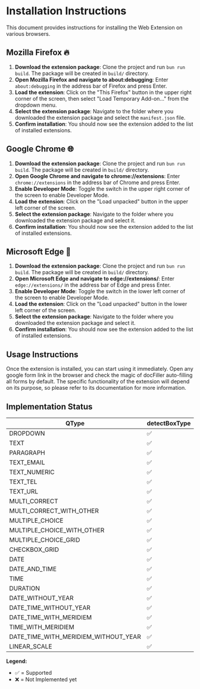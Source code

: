 # Installation Instructions

This document provides instructions for installing the Web Extension on various browsers.

## Mozilla Firefox 🔥

1. **Download the extension package**: Clone the project and run `bun run build`. The package will be created in `build/` directory.
2. **Open Mozilla Firefox and navigate to about:debugging**: Enter `about:debugging` in the address bar of Firefox and press Enter.
3. **Load the extension**: Click on the "This Firefox" button in the upper right corner of the screen, then select "Load Temporary Add-on..." from the dropdown menu.
4. **Select the extension package**: Navigate to the folder where you downloaded the extension package and select the `manifest.json` file.
5. **Confirm installation**: You should now see the extension added to the list of installed extensions.

## Google Chrome 🌐

1. **Download the extension package**: Clone the project and run `bun run build`. The package will be created in `build/` directory.
2. **Open Google Chrome and navigate to chrome://extensions**: Enter `chrome://extensions` in the address bar of Chrome and press Enter.
3. **Enable Developer Mode**: Toggle the switch in the upper right corner of the screen to enable Developer Mode.
4. **Load the extension**: Click on the "Load unpacked" button in the upper left corner of the screen.
5. **Select the extension package**: Navigate to the folder where you downloaded the extension package and select it.
6. **Confirm installation**: You should now see the extension added to the list of installed extensions.

## Microsoft Edge 🌊

1. **Download the extension package**: Clone the project and run `bun run build`. The package will be created in `build/` directory.
2. **Open Microsoft Edge and navigate to edge://extensions/**: Enter `edge://extensions/` in the address bar of Edge and press Enter.
3. **Enable Developer Mode**: Toggle the switch in the lower left corner of the screen to enable Developer Mode.
4. **Load the extension**: Click on the "Load unpacked" button in the lower left corner of the screen.
5. **Select the extension package**: Navigate to the folder where you downloaded the extension package and select it.
6. **Confirm installation**: You should now see the extension added to the list of installed extensions.

## Usage Instructions

Once the extension is installed, you can start using it immediately. Open any google form link in the browser and check the magic of docFiller auto-filling all forms by default. The specific functionality of the extension will depend on its purpose, so please refer to its documentation for more information.

## Implementation Status

| **QType**                            | **detectBoxType** | **questionExtractorEngine** | **FieldExtractorEngine** | **promptEngine** | **gptEngine** | **parserEngine** | **fillerEngine** |
| ------------------------------------ | ----------------- | --------------------------- | ------------------------ | ---------------- | ------------- | ---------------- | ---------------- |
| DROPDOWN                             | ✅                | ✅                          | ✅                       | ❌               | ❌            | ❌               | ❌               |
| TEXT                                 | ✅                | ✅                          | ✅                       | ❌               | ❌            | ❌               | ❌               |
| PARAGRAPH                            | ✅                | ✅                          | ✅                       | ❌               | ❌            | ❌               | ❌               |
| TEXT_EMAIL                           | ✅                | ✅                          | ✅                       | ❌               | ❌            | ❌               | ❌               |
| TEXT_NUMERIC                         | ✅                | ✅                          | ✅                       | ❌               | ❌            | ❌               | ❌               |
| TEXT_TEL                             | ✅                | ✅                          | ✅                       | ❌               | ❌            | ❌               | ❌               |
| TEXT_URL                             | ✅                | ✅                          | ✅                       | ❌               | ❌            | ❌               | ❌               |
| MULTI_CORRECT                        | ✅                | ✅                          | ✅                       | ❌               | ❌            | ❌               | ❌               |
| MULTI_CORRECT_WITH_OTHER             | ✅                | ✅                          | ✅                       | ❌               | ❌            | ❌               | ❌               |
| MULTIPLE_CHOICE                      | ✅                | ✅                          | ✅                       | ❌               | ❌            | ❌               | ❌               |
| MULTIPLE_CHOICE_WITH_OTHER           | ✅                | ✅                          | ✅                       | ❌               | ❌            | ❌               | ❌               |
| MULTIPLE_CHOICE_GRID                 | ✅                | ✅                          | ✅                       | ❌               | ❌            | ❌               | ❌               |
| CHECKBOX_GRID                        | ✅                | ✅                          | ✅                       | ❌               | ❌            | ❌               | ❌               |
| DATE                                 | ✅                | ✅                          | ✅                       | ❌               | ❌            | ❌               | ❌               |
| DATE_AND_TIME                        | ✅                | ✅                          | ✅                       | ❌               | ❌            | ❌               | ❌               |
| TIME                                 | ✅                | ✅                          | ✅                       | ❌               | ❌            | ❌               | ❌               |
| DURATION                             | ✅                | ✅                          | ✅                       | ❌               | ❌            | ❌               | ❌               |
| DATE_WITHOUT_YEAR                    | ✅                | ✅                          | ✅                       | ❌               | ❌            | ❌               | ❌               |
| DATE_TIME_WITHOUT_YEAR               | ✅                | ✅                          | ✅                       | ❌               | ❌            | ❌               | ❌               |
| DATE_TIME_WITH_MERIDIEM              | ✅                | ✅                          | ✅                       | ❌               | ❌            | ❌               | ❌               |
| TIME_WITH_MERIDIEM                   | ✅                | ✅                          | ✅                       | ❌               | ❌            | ❌               | ❌               |
| DATE_TIME_WITH_MERIDIEM_WITHOUT_YEAR | ✅                | ✅                          | ✅                       | ❌               | ❌            | ❌               | ❌               |
| LINEAR_SCALE                         | ✅                | ✅                          | ✅                       | ❌               | ❌            | ❌               | ❌               |

**Legend:**

- ✅ = Supported
- ❌ = Not Implemented yet
